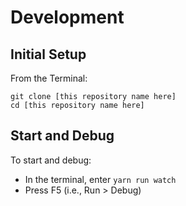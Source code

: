 # Development

## Initial Setup

From the Terminal:

  ```
  git clone [this repository name here]
  cd [this repository name here]
  ```

## Start and Debug

To start and debug:

- In the terminal, enter 
  `yarn run watch`        
- Press F5 (i.e., Run > Debug)
